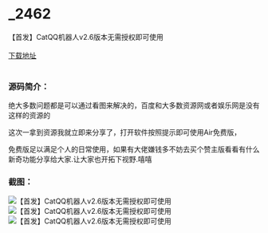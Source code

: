 # _2462
【首发】CatQQ机器人v2.6版本无需授权即可使用
<br/></br>
[下载地址](https://www.uuid2.com/2462.html "下载地址")
<br/></br>
<h3>源码简介：</h3>
<p>绝大多数问题都是可以通过看图来解决的，百度和大多数资源网或者娱乐网是没有这样的资源的<p>
<p>这次一拿到资源我就立即来分享了，打开软件按照提示即可使用Air免费版，<p>
<p>免费版足以满足个人的日常使用，如果有大佬嫌钱多不妨去买个赞主版看看有什么新奇功能分享给大家.让大家也开拓下视野.嘻嘻<p>
<h3>截图：</h3>
<img src="https://www.uuid2.com/wp-content/uploads/img/202108/5504271412.jpeg" alt="【首发】CatQQ机器人v2.6版本无需授权即可使用"><img src="https://www.uuid2.com/wp-content/uploads/img/202108/f687e19175.jpeg" alt="【首发】CatQQ机器人v2.6版本无需授权即可使用"><img src="https://www.uuid2.com/wp-content/uploads/img/202108/b52621b859.jpeg" alt="【首发】CatQQ机器人v2.6版本无需授权即可使用">
